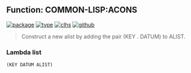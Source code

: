 ## Function: COMMON-LISP:ACONS
[![package](https://img.shields.io/badge/Package-COMMON--LISP-5f9ea0.svg?style=social&colorA=999999)](../) [![type](https://img.shields.io/badge/Type-Function-5f9ea0.svg?style=social&colorA=999999)](../#function) [![clhs](https://img.shields.io/badge/CLHS-ACONS-5f9ea0.svg?style=social&colorA=999999)](http://www.lispworks.com/documentation/HyperSpec/Body/f_acons.htm) [![github](https://img.shields.io/badge/GitHub-View_the_source-5f9ea0.svg?style=social&colorA=999999&logo=github)](https://github.com/sbcl/sbcl/blob/master/src/code/list.lisp/) 

> Construct a new alist by adding the pair (KEY . DATUM) to ALIST.

### Lambda list
```
(KEY DATUM ALIST)
```
